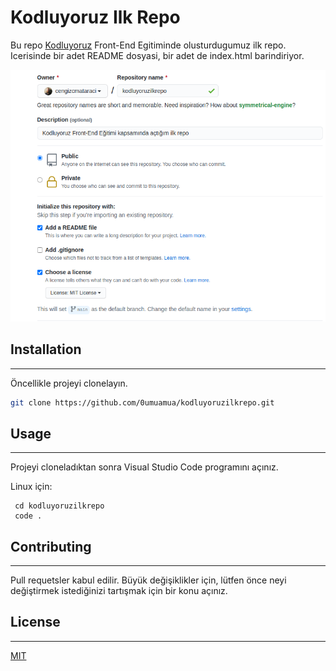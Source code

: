 # Kodluyoruz Ilk Repo

Bu repo [Kodluyoruz](https://www.kodluyoruz.org/) Front-End Egitiminde olusturdugumuz ilk repo. Icerisinde bir adet README dosyasi, bir adet de index.html barindiriyor.

![github](githubkodluyoruz.png)


## Installation
---
Öncellikle projeyi clonelayın. 

```bash
git clone https://github.com/0umuamua/kodluyoruzilkrepo.git 
```

## Usage
---
Projeyi cloneladıktan sonra Visual Studio Code programını açınız.

Linux için:

```linux
 cd kodluyoruzilkrepo 
 code . 
```

## Contributing
---
Pull requetsler kabul edilir. Büyük değişiklikler için, lütfen önce neyi değiştirmek istediğinizi tartışmak için bir konu açınız.

## License
---
[MIT](https://choosealicense.com/licenses/mit/)

